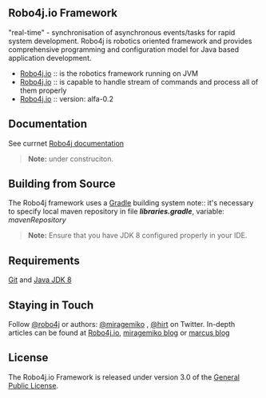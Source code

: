 ## Robo4j.io Framework
"real-time" - synchronisation of asynchronous events/tasks for rapid system development.
Robo4j is robotics oriented framework and provides comprehensive programming and configuration
model for Java based application development.  

* [Robo4j.io][] :: is the robotics framework running on JVM
* [Robo4j.io][] :: is capable to handle stream of commands and process all of them properly
* [Robo4j.io][] :: version: alfa-0.2

## Documentation
See currnet [Robo4j documentation][]
> **Note:** under construciton.

## Building from Source
The Robo4j framework uses a [Gradle][] building system
note:: it's necessary to specify local maven repository in file _**libraries.gradle**_, variable: _mavenRepository_
> **Note:** Ensure that you have JDK 8 configured properly in your IDE.

## Requirements
[Git][] and [Java JDK 8][]

## Staying in Touch
Follow [@robo4j][] or authors: [@miragemiko] , [@hirt][]
on Twitter. In-depth articles can be found at [Robo4j.io][], [miragemiko blog] or [marcus blog][]

## License
The Robo4j.io Framework is released under version 3.0 of the [General Public License][].

[Robo4j.io]: http://www.robo4j.io
[miragemiko blog]: http://www.miroslavkopecky.com
[marcus blog]: http://hirt.se/blog/
[General Public License]: http://www.gnu.org/licenses/gpl-3.0-standalone.html0
[@robo4j]: https://twitter.com/robo4j
[@miragemiko]: https://twitter.com/miragemiko
[@hirt]: https://twitter.com/hirt
[Gradle]: http://gradle.org
[Java JDK 8]: http://www.oracle.com/technetwork/java/javase/downloads
[Git]: http://help.github.com/set-up-git-redirect
[Robo4j documentation]: http://www.robo4j.io/p/documentation.html
